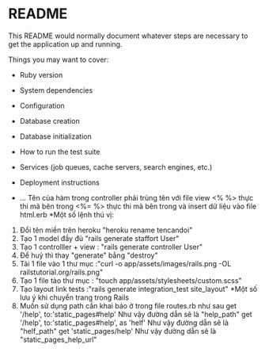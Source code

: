 # README

This README would normally document whatever steps are necessary to get the
application up and running.

Things you may want to cover:

* Ruby version

* System dependencies

* Configuration

* Database creation

* Database initialization

* How to run the test suite

* Services (job queues, cache servers, search engines, etc.)

* Deployment instructions

* ...
Tên của hàm trong controller phải trùng tên với file view
<%  %> thực thi mã bên trong
<%= %> thực thi mã bên trong và insert dữ liệu vào file html.erb
*Một số lệnh thú vị:
1. Đổi tên miền trên heroku "heroku rename tencandoi"
2. Tạo 1 model đầy đủ "rails generate staffort User"
3. Tạo 1 controlller + view : "rails generate controller User"
4. Để huỷ thì thay "generate" bằng "destroy"
5. Tải 1 file vào 1 thư mục :"curl -o app/assets/images/rails.png -OL railstutorial.org/rails.png"
6. Tạo 1 file tào thư mục : "touch app/assets/stylesheets/custom.scss"
7. Tạo layout link tests :"rails generate integration_test site_layout"
*Một số lưu ý khi chuyển trang trong Rails
1. Muốn sử dụng path cần khai báo ở trong file routes.rb như sau 
    get '/help', to:'static_pages#help'
Như vậy đường dẫn sẽ là "help_path"
    get '/help', to:'static_pages#help', as 'helf'
Như vậy đường dẫn sẽ là "helf_path" 
    get 'static_pages/help'
Như vậy đường dẫn sẽ là "static_pages_help_url"
